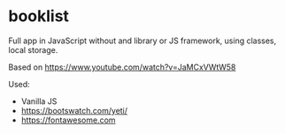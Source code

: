# booklist

Full app in JavaScript without and library or JS framework, using classes, local storage.

Based on https://www.youtube.com/watch?v=JaMCxVWtW58

Used:

- Vanilla JS
- https://bootswatch.com/yeti/
- https://fontawesome.com
